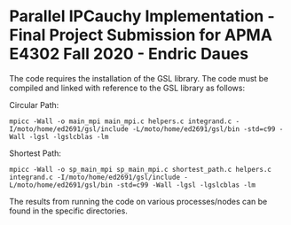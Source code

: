 # Parallel IPCauchy Implementation - Final Project Submission for APMA E4302 Fall 2020 - Endric Daues

The code requires the installation of the GSL library. The code must be compiled and linked with reference to the GSL library as follows:

Circular Path:
```
mpicc -Wall -o main_mpi main_mpi.c helpers.c integrand.c -I/moto/home/ed2691/gsl/include -L/moto/home/ed2691/gsl/bin -std=c99 -Wall -lgsl -lgslcblas -lm
```

Shortest Path:
```
mpicc -Wall -o sp_main_mpi sp_main_mpi.c shortest_path.c helpers.c integrand.c -I/moto/home/ed2691/gsl/include -L/moto/home/ed2691/gsl/bin -std=c99 -Wall -lgsl -lgslcblas -lm
```

The results from running the code on various processes/nodes can be found in the specific directories.



